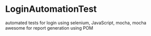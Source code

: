 # LoginAutomationTest
automated tests for login using selenium, JavaScript, mocha, mocha awesome for report generation using POM
